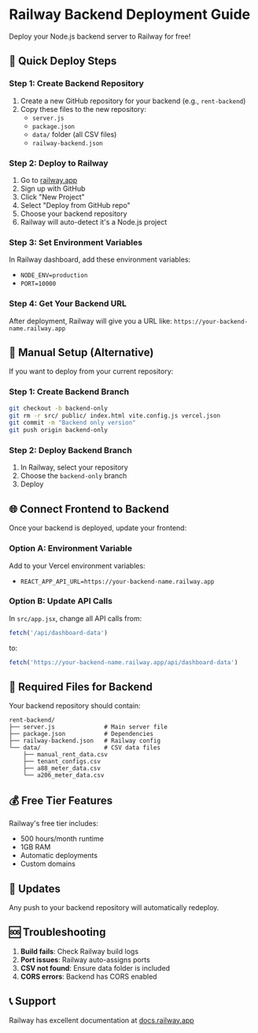 # Railway Backend Deployment Guide

Deploy your Node.js backend server to Railway for free!

## 🚀 Quick Deploy Steps

### Step 1: Create Backend Repository
1. Create a new GitHub repository for your backend (e.g., `rent-backend`)
2. Copy these files to the new repository:
   - `server.js`
   - `package.json`
   - `data/` folder (all CSV files)
   - `railway-backend.json`

### Step 2: Deploy to Railway
1. Go to [railway.app](https://railway.app)
2. Sign up with GitHub
3. Click "New Project"
4. Select "Deploy from GitHub repo"
5. Choose your backend repository
6. Railway will auto-detect it's a Node.js project

### Step 3: Set Environment Variables
In Railway dashboard, add these environment variables:
- `NODE_ENV=production`
- `PORT=10000`

### Step 4: Get Your Backend URL
After deployment, Railway will give you a URL like:
`https://your-backend-name.railway.app`

## 🔧 Manual Setup (Alternative)

If you want to deploy from your current repository:

### Step 1: Create Backend Branch
```bash
git checkout -b backend-only
git rm -r src/ public/ index.html vite.config.js vercel.json
git commit -m "Backend only version"
git push origin backend-only
```

### Step 2: Deploy Backend Branch
1. In Railway, select your repository
2. Choose the `backend-only` branch
3. Deploy

## 🌐 Connect Frontend to Backend

Once your backend is deployed, update your frontend:

### Option A: Environment Variable
Add to your Vercel environment variables:
- `REACT_APP_API_URL=https://your-backend-name.railway.app`

### Option B: Update API Calls
In `src/app.jsx`, change all API calls from:
```javascript
fetch('/api/dashboard-data')
```
to:
```javascript
fetch('https://your-backend-name.railway.app/api/dashboard-data')
```

## 📁 Required Files for Backend

Your backend repository should contain:
```
rent-backend/
├── server.js              # Main server file
├── package.json           # Dependencies
├── railway-backend.json   # Railway config
└── data/                  # CSV data files
    ├── manual_rent_data.csv
    ├── tenant_configs.csv
    ├── a88_meter_data.csv
    └── a206_meter_data.csv
```

## 💰 Free Tier Features

Railway's free tier includes:
- 500 hours/month runtime
- 1GB RAM
- Automatic deployments
- Custom domains

## 🔄 Updates

Any push to your backend repository will automatically redeploy.

## 🆘 Troubleshooting

1. **Build fails**: Check Railway build logs
2. **Port issues**: Railway auto-assigns ports
3. **CSV not found**: Ensure data folder is included
4. **CORS errors**: Backend has CORS enabled

## 📞 Support

Railway has excellent documentation at [docs.railway.app](https://docs.railway.app) 
